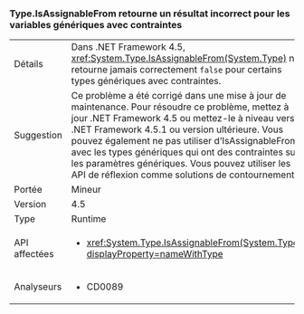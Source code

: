 ### <a name="typeisassignablefrom-returns-wrong-result-for-generic-variables-with-constraints"></a>Type.IsAssignableFrom retourne un résultat incorrect pour les variables génériques avec contraintes

|   |   |
|---|---|
|Détails|Dans .NET Framework 4.5, <xref:System.Type.IsAssignableFrom(System.Type)> ne retourne jamais correctement <code>false</code> pour certains types génériques avec contraintes.|
|Suggestion|Ce problème a été corrigé dans une mise à jour de maintenance. Pour résoudre ce problème, mettez à jour .NET Framework 4.5 ou mettez-le à niveau vers .NET Framework 4.5.1 ou version ultérieure. Vous pouvez également ne pas utiliser d’IsAssignableFrom avec les types génériques qui ont des contraintes sur les paramètres génériques. Vous pouvez utiliser les API de réflexion comme solutions de contournement.|
|Portée|Mineur|
|Version|4.5|
|Type|Runtime|
|API affectées|<ul><li><xref:System.Type.IsAssignableFrom(System.Type)?displayProperty=nameWithType></li></ul>|
|Analyseurs|<ul><li>CD0089</li></ul>|

